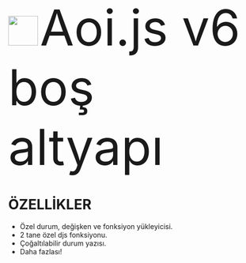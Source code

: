<img src="https://aoi.js.org/_astro/favicon.1918804b_Z1hGg9o.webp" width="60" height="60"> <span style="font-size:100px">Aoi.js v6 boş altyapı</span>

# ÖZELLİKLER
- Özel durum, değişken ve fonksiyon yükleyicisi.
- 2 tane özel djs fonksiyonu.
- Çoğaltılabilir durum yazısı.
- Daha fazlası!

